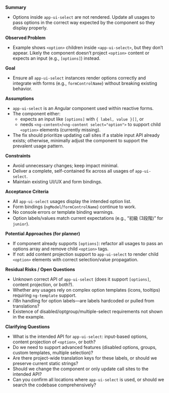 **Summary**
- Options inside `app-ui-select` are not rendered. Update all usages to pass options in the correct way expected by the component so they display properly.

**Observed Problem**
- Example shows `<option>` children inside `<app-ui-select>`, but they don’t appear. Likely the component doesn’t project `<option>` content or expects an input (e.g., `[options]`) instead.

**Goal**
- Ensure all `app-ui-select` instances render options correctly and integrate with forms (e.g., `formControlName`) without breaking existing behavior.

**Assumptions**
- `app-ui-select` is an Angular component used within reactive forms.
- The component either:
  - expects an input like `[options]` with `{ label, value }[]`, or
  - needs `<ng-content>`/`<ng-content select="option">` to support child `<option>` elements (currently missing).
- The fix should prioritize updating call sites if a stable input API already exists; otherwise, minimally adjust the component to support the prevalent usage pattern.

**Constraints**
- Avoid unnecessary changes; keep impact minimal.
- Deliver a complete, self-contained fix across all usages of `app-ui-select`.
- Maintain existing UI/UX and form bindings.

**Acceptance Criteria**
- All `app-ui-select` usages display the intended option list.
- Form bindings (`ngModel`/`formControlName`) continue to work.
- No console errors or template binding warnings.
- Option labels/values match current expectations (e.g., “初級 (3段階)” for `junior`).

**Potential Approaches (for planner)**
- If component already supports `[options]`: refactor all usages to pass an options array and remove child `<option>` tags.
- If not: add content projection support to `app-ui-select` to render child `<option>` elements with correct selection/value propagation.

**Residual Risks / Open Questions**
- Unknown correct API of `app-ui-select` (does it support `[options]`, content projection, or both?).
- Whether any usages rely on complex option templates (icons, tooltips) requiring `ng-template` support.
- i18n handling for option labels—are labels hardcoded or pulled from translations?
- Existence of disabled/optgroup/multiple-select requirements not shown in the example.

**Clarifying Questions**
- What is the intended API for `app-ui-select`: input-based options, content projection of `<option>`, or both?
- Do we need to support advanced features (disabled options, groups, custom templates, multiple selection)?
- Are there project-wide translation keys for these labels, or should we preserve current static strings?
- Should we change the component or only update call sites to the intended API?
- Can you confirm all locations where `app-ui-select` is used, or should we search the codebase comprehensively?